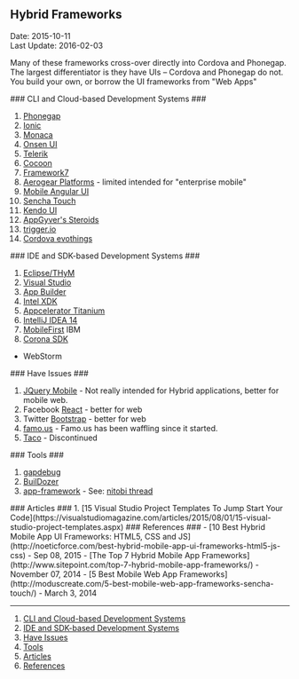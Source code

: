 ## Hybrid Frameworks ##
Date: 2015-10-11<br>
Last Update: 2016-02-03

Many of these frameworks cross-over directly into Cordova and Phonegap. The largest differentiator is they have UIs &ndash; Cordova and Phonegap do not. You build your own, or borrow the UI frameworks from "Web Apps"

<a name=cli>
### CLI and Cloud-based Development Systems ###
</a>

1. [Phonegap](http://phonegap.com/)
2. [Ionic](http://ionicframework.com/)
3. [Monaca](https://monaca.io/)
4. [Onsen UI](http://onsen.io/)
6. [Telerik](http://www.telerik.com/)
7. [Cocoon](http://cocoon.io/)
8. [Framework7](http://www.idangero.us/framework7/)
9. [Aerogear Platforms](https://aerogear.org/cordova/) - limited intended for "enterprise mobile"
10. [Mobile Angular UI](http://mobileangularui.com/)
11. [Sencha Touch](http://www.sencha.com/products/touch/)
12. [Kendo UI](http://www.telerik.com/kendo-ui)
13. [AppGyver's Steroids](http://www.appgyver.com/steroids)
14. [trigger.io](https://trigger.io/)
15. [Cordova evothings](http://evothings.com/)

<a name=ide>
### IDE and SDK-based Development Systems ###
</a>

1. [Eclipse/THyM](https://www.eclipse.org/thym/)
2. [Visual Studio](http://aka.ms/cordova)
3. [App Builder](http://www.getappbuilder.com/)
4. [Intel XDK](https://software.intel.com/intel-xdk)
5. [Appcelerator Titanium](http://www.appcelerator.com/titanium/)
6. [IntelliJ IDEA 14](http://blog.jetbrains.com/idea/2014/09/developer-tools-for-phonegap-cordova-and-ionic-in-intellij-idea-14/)
7. [MobileFirst](https://developer.ibm.com/mobilefirstplatform/documentation/getting-started-6-3/adding-native-functionality/apache-cordova-overview/) IBM
8. [Corona SDK](https://coronalabs.com/)

* WebStorm

<a name=issues>
### Have Issues ###
</a>

1. [JQuery Mobile](https://jquerymobile.com/) - Not really intended for Hybrid applications, better for mobile web.
2. Facebook [React](http://facebook.github.io/react/) - better for web
3. Twitter [Bootstrap](http://getbootstrap.com/) - better for web
3. [famo.us](http://famous.org/) - Famo.us has been waffling since it started.
4. [Taco](http://taco.tools/) - Discontinued

<a name=tools>
### Tools ###
</a>

1. [gapdebug](https://www.genuitec.com/products/gapdebug/)
2. [BuilDozer](https://buildozer.io/)
3. [app-framework](https://github.com/hyperweb2/app-framework) - See: [nitobi thread](http://community.phonegap.com/nitobi/topics/how-to-access-local-assets-from-external-web-app-opened-in-webview)

<a name=articles>
### Articles ###
</a>
1. [15 Visual Studio Project Templates To Jump Start Your Code](https://visualstudiomagazine.com/articles/2015/08/01/15-visual-studio-project-templates.aspx)

<a name=references>
### References ###
</a>
- [10 Best Hybrid Mobile App UI Frameworks: HTML5, CSS and JS](http://noeticforce.com/best-hybrid-mobile-app-ui-frameworks-html5-js-css) - Sep 08, 2015
- [The Top 7 Hybrid Mobile App Frameworks](http://www.sitepoint.com/top-7-hybrid-mobile-app-frameworks/) - November 07, 2014
- [5 Best Mobile Web App Frameworks](http://moduscreate.com/5-best-mobile-web-app-frameworks-sencha-touch/) - March 3, 2014

----

1. <a href=#cli>CLI and Cloud-based Development Systems</a>
2. <a href=#ide>IDE and SDK-based Development Systems</a>
3. <a href=#issues>Have Issues</a>
4. <a href=#tools>Tools</a>
5. <a href=#articles>Articles</a>
6. <a href=#references>References</a>



